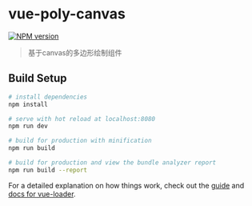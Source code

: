 # vue-poly-canvas

[![NPM version](https://img.shields.io/npm/v/flagwind-echarts.svg?style=flat)](https://www.npmjs.com/package/vue-poly-canvas)

> 基于canvas的多边形绘制组件

## Build Setup

``` bash
# install dependencies
npm install

# serve with hot reload at localhost:8080
npm run dev

# build for production with minification
npm run build

# build for production and view the bundle analyzer report
npm run build --report
```

For a detailed explanation on how things work, check out the [guide](http://vuejs-templates.github.io/webpack/) and [docs for vue-loader](http://vuejs.github.io/vue-loader).
